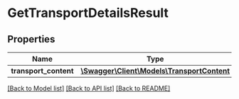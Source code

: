 # GetTransportDetailsResult

## Properties

Name | Type | Description | Notes
------------ | ------------- | ------------- | -------------
**transport_content** | [**\Swagger\Client\Models\TransportContent**](TransportContent.md) |  | [optional]

[[Back to Model list]](../../README.md#documentation-for-models) [[Back to API list]](../../README.md#documentation-for-api-endpoints) [[Back to README]](../../README.md)

